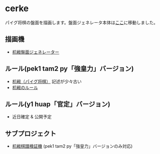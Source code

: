 # cerke
パイグ将棋の盤面を描画します。盤面ジェネレータ本体は[ここ](https://sozysozbot.github.io/cerke/generator.html)に移動しました。

## 描画機

- [机戦盤面ジェネレーター](https://sozysozbot.github.io/cerke/generator.html)

## ルール(pek1 tam2 py「強皇力」バージョン)
- [机戦（パイグ将棋）](https://sites.google.com/site/syxobo/airu-gong-he-guo-wen-hua-ting/ji-zhan-paigu-jiang-qi) 記述が少々古い
- [机戦のルール](https://drive.google.com/file/d/1kTSRYXsha-qoSWZr9dUiXXQFhxDPc64h/view)

## ルール(y1 huap「官定」バージョン)
- 近日確定 & 公開予定

## サブプロジェクト
- [机戦棋譜検証機](https://github.com/sozysozbot/cerke/tree/master/cerkefs) (pek1 tam2 py「強皇力」バージョンのみ対応)
